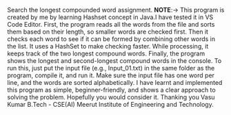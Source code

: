 Search the longest compounded word assignment.
**NOTE**:-> This program is created by me by learning Hashset concept in Java.I have tested it in VS Code Editor.
First, the program reads all the words from the file and sorts them based on their length, so smaller words are checked first. 
Then it checks each word to see if it can be formed by combining other words in the list. It uses a HashSet to make checking faster. While processing, it keeps track of the two longest compound words.
Finally, the program shows the longest and second-longest compound words in the console. 
To run this, just put the input file (e.g., Input_01.txt) in the same folder as the program, compile it, and run it.
Make sure the input file has one word per line, and the words are sorted alphabetically.
I have learnt and implemented this program as simple, beginner-friendly, and shows a clear approach to solving the problem.
Hopefully you would consider it.
Thanking you
Vasu Kumar
B.Tech - CSE(AI)
Meerut Institute of Engineering and Technology.






